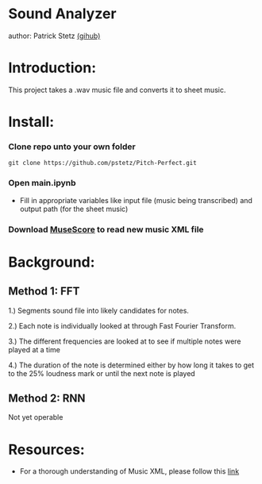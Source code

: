 # Sound Analyzer

author: Patrick Stetz [(gihub)](https://github.com/pstetz)

# Introduction:

This project takes a .wav music file and converts it to sheet music.

# Install:

### Clone repo unto your own folder

`git clone https://github.com/pstetz/Pitch-Perfect.git`

### Open main.ipynb

- Fill in appropriate variables like input file (music being transcribed) and output path (for the sheet music)

### Download [MuseScore](https://musescore.org/en) to read new music XML file

# Background:

## Method 1: FFT

1.) Segments sound file into likely candidates for notes.

2.) Each note is individually looked at through Fast Fourier Transform.

3.) The different frequencies are looked at to see if multiple notes were played at a time

4.) The duration of the note is determined either by how long it takes to get to the 25% loudness mark or until the next note is played

## Method 2: RNN

Not yet operable

# Resources:

 - For a thorough understanding of Music XML, please follow this [link](https://wpmedia.musicxml.com/wp-content/uploads/2017/12/musicxml-tutorial.pdf?_ga=2.160318969.598454358.1523905769-1890310323.1523905769)

